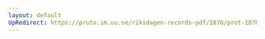 ```yaml
---
layout: default
UpRedirect: https://pruto.im.uu.se/riksdagen-records-pdf/1876/prot-1876--ak--003/prot-1876--ak--003_007.pdf
---
```

